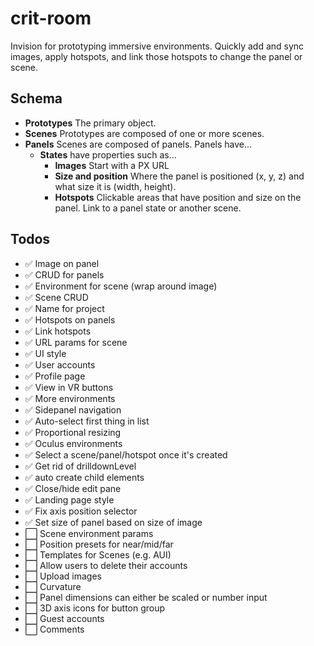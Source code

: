 # crit-room

Invision for prototyping immersive environments. Quickly add and sync images, apply hotspots, and link those hotspots to change the panel or scene.

## Schema

- **Prototypes** The primary object.
- **Scenes** Prototypes are composed of one or more scenes.
- **Panels** Scenes are composed of panels. Panels have...
  - **States** have properties such as...
    - **Images** Start with a PX URL
    - **Size and position** Where the panel is positioned (x, y, z) and what size it is (width, height).
    - **Hotspots** Clickable areas that have position and size on the panel. Link to a panel state or another scene.

## Todos

- ✅ Image on panel
- ✅ CRUD for panels
- ✅ Environment for scene (wrap around image)
- ✅ Scene CRUD
- ✅ Name for project
- ✅ Hotspots on panels
- ✅ Link hotspots
- ✅ URL params for scene
- ✅ UI style
- ✅ User accounts
- ✅ Profile page
- ✅ View in VR buttons
- ✅ More environments
- ✅ Sidepanel navigation
- ✅ Auto-select first thing in list
- ✅ Proportional resizing
- ✅ Oculus environments
- ✅ Select a scene/panel/hotspot once it's created
- ✅ Get rid of drilldownLevel
- ✅ auto create child elements
- ✅ Close/hide edit pane
- ✅ Landing page style
- ✅ Fix axis position selector
- ✅ Set size of panel based on size of image
- ⬜️ Scene environment params
- ⬜️ Position presets for near/mid/far
- ⬜️ Templates for Scenes (e.g. AUI)
- ⬜️ Allow users to delete their accounts
- ⬜️ Upload images
- ⬜️ Curvature
- ⬜️ Panel dimensions can either be scaled or number input
- ⬜️ 3D axis icons for button group
- ⬜️ Guest accounts
- ⬜️ Comments
